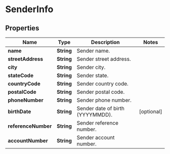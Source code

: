 

# SenderInfo

## Properties

Name | Type | Description | Notes
------------ | ------------- | ------------- | -------------
**name** | **String** | Sender name. | 
**streetAddress** | **String** | Sender street address. | 
**city** | **String** | Sender city. | 
**stateCode** | **String** | Sender state. | 
**countryCode** | **String** | Sender country code. | 
**postalCode** | **String** | Sender postal code. | 
**phoneNumber** | **String** | Sender phone number. | 
**birthDate** | **String** | Sender date of birth (YYYYMMDD). |  [optional]
**referenceNumber** | **String** | Sender reference number. | 
**accountNumber** | **String** | Sender account number. | 



